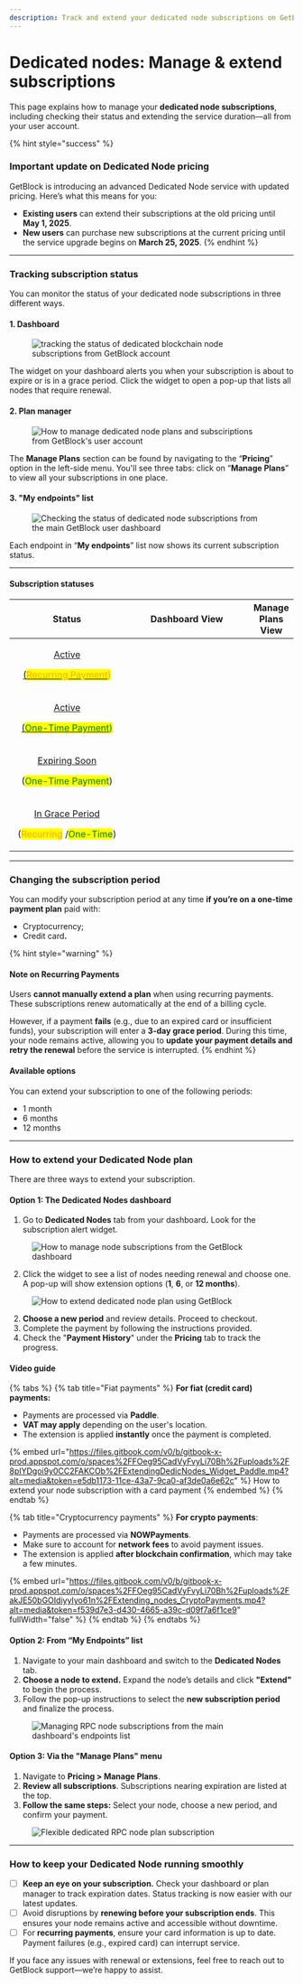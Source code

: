 ```yaml
---
description: Track and extend your dedicated node subscriptions on GetBlock.
---
```


# Dedicated nodes: Manage & extend subscriptions

This page explains how to manage your **dedicated node subscriptions**, including checking their status and extending the service duration—all from your user account.

{% hint style="success" %}
### Important update on Dedicated Node pricing

GetBlock is introducing an advanced Dedicated Node service with updated pricing. Here’s what this means for you:

* **Existing users** can extend their subscriptions at the old pricing until **May 1, 2025**.
* **New users** can purchase new subscriptions at the current pricing until the service upgrade begins on **March 25, 2025**.
{% endhint %}

***

### Tracking subscription status

You can monitor the status of your dedicated node subscriptions in three different ways.

#### 1. Dashboard&#x20;

<figure><img src="../../.gitbook/assets/dedicated nodes widget.svg" alt="tracking the status of dedicated blockchain node subscriptions from GetBlock account"><figcaption></figcaption></figure>

The widget on your dashboard alerts you when your subscription is about to expire or is in a grace period. Click the widget to open a pop-up that lists all nodes that require renewal.

#### 2. Plan manager

<figure><img src="../../.gitbook/assets/extend_manage_plans.svg" alt="How to manage dedicated node plans and subsciriptions from GetBlock&#x27;s user account"><figcaption></figcaption></figure>

The **Manage Plans** section can be found by navigating to the “**Pricing**” option in the left-side menu. You'll see three tabs: click on “**Manage Plans**” to view all your subscriptions in one place.

#### 3. "My endpoints" list

<figure><img src="../../.gitbook/assets/extend_endpoint_list.svg" alt="Checking the status of dedicated node subscriptions from the main GetBlock user dashboard"><figcaption></figcaption></figure>

Each endpoint in “**My endpoints**” list now shows its current subscription status.

***

#### Subscription statuses&#x20;

<table><thead><tr><th width="201.48828125" align="center">Status</th><th width="219.43359375" align="center">Dashboard View</th><th align="center" valign="middle">Manage Plans View</th></tr></thead><tbody><tr><td align="center"><p><a data-footnote-ref href="#user-content-fn-1">Active </a></p><p><a data-footnote-ref href="#user-content-fn-1">(<mark style="color:orange;">Recurring Payment</mark></a><mark style="color:orange;">)</mark></p></td><td align="center"><img src="../../.gitbook/assets/Status_1 (1).svg" alt=""></td><td align="center" valign="middle"><img src="../../.gitbook/assets/Status_1(MP) (1).svg" alt=""></td></tr><tr><td align="center"><p><a data-footnote-ref href="#user-content-fn-2">Active </a></p><p><a data-footnote-ref href="#user-content-fn-2">(<mark style="color:green;">One-Time Payment</mark></a><mark style="color:green;">)</mark></p></td><td align="center"><img src="../../.gitbook/assets/Status_2 (1).svg" alt=""></td><td align="center" valign="middle"><img src="../../.gitbook/assets/Status_2(MP).svg" alt=""></td></tr><tr><td align="center"><p><a data-footnote-ref href="#user-content-fn-3">Expiring Soon </a></p><p>(<mark style="color:green;">One-Time Payment</mark>) </p></td><td align="center"><img src="../../.gitbook/assets/Status_3.svg" alt=""></td><td align="center" valign="middle"><img src="../../.gitbook/assets/Status_3(MP).svg" alt=""></td></tr><tr><td align="center"><p><a data-footnote-ref href="#user-content-fn-4">In Grace Period </a></p><p>(<mark style="color:orange;">Recurring</mark> /<mark style="color:green;">One-Time</mark>)</p></td><td align="center"><img src="../../.gitbook/assets/Status_4.svg" alt=""></td><td align="center" valign="middle"><img src="../../.gitbook/assets/Status_4(MP).svg" alt=""></td></tr></tbody></table>

***

### Changing the subscription period

You can modify your subscription period at any time **if you’re on a one-time payment plan** paid with:

* Cryptocurrency;
* Credit car&#x64;**.**&#x20;

{% hint style="warning" %}
#### Note on Recurring Payments

Users **cannot manually extend a plan** when using recurring payments. These subscriptions renew automatically at the end of a billing cycle.

However, if a payment **fails** (e.g., due to an expired card or insufficient funds), your subscription will enter a **3-day grace period**. During this time, your node remains active, allowing you to **update your payment details and retry the renewal** before the service is interrupted.
{% endhint %}

#### Available options

You can extend your subscription to one of the following periods:

* 1 month
* 6 months
* 12 months

***

### How to extend your Dedicated Node plan

There are three ways to extend your subscription.

#### Option 1: The Dedicated Nodes dashboard

1. Go to **Dedicated Nodes** tab from your dashboar&#x64;**.** Look for the subscription alert widget.

<figure><img src="../../.gitbook/assets/widget (dedicated nodes) 1.svg" alt="How to manage node subscriptions from the GetBlock dashboard"><figcaption></figcaption></figure>

2. Click the widget to see a list of nodes needing renewal and choose one. A pop-up will show extension options (**1**, **6**, or **12 months**).

<figure><img src="../../.gitbook/assets/extend_popup.svg" alt="How to extend dedicated node plan using GetBlock"><figcaption></figcaption></figure>

2. **Choose a new period** and review details. Proceed to checkout.&#x20;
3. Complete the payment by following the instructions provided.
4. Check the "**Payment History**" under the **Pricing** tab to track the progress.

#### Video guide

{% tabs %}
{% tab title="Fiat payments" %}
**For fiat (credit card) payments:**

* Payments are processed via **Paddle**.
* **VAT may apply** depending on the user's location.
* The extension is applied **instantly** once the payment is completed.



{% embed url="https://files.gitbook.com/v0/b/gitbook-x-prod.appspot.com/o/spaces%2FFOeg95CadVyFvyLi70Bh%2Fuploads%2F8pIYDgoi9y0CC2FAKCOb%2FExtendingDedicNodes_Widget_Paddle.mp4?alt=media&token=e5db1173-11ce-43a7-9ca0-af3de0a6e62c" %}
How to extend your node subscription with a card payment
{% endembed %}
{% endtab %}

{% tab title="Cryptocurrency payments" %}
**For crypto payments**:

* Payments are processed via **NOWPayments**.
* Make sure to account for **network fees** to avoid payment issues.
* The extension is applied **after blockchain confirmation**, which may take a few minutes.



{% embed url="https://files.gitbook.com/v0/b/gitbook-x-prod.appspot.com/o/spaces%2FFOeg95CadVyFvyLi70Bh%2Fuploads%2FakJE50bGOIdiyyIyo61n%2FExtending_nodes_CryptoPayments.mp4?alt=media&token=f539d7e3-d430-4665-a39c-d09f7a6f1ce9" fullWidth="false" %}
{% endtab %}
{% endtabs %}

#### Option 2: From “My Endpoints” list

1. Navigate to your main dashboard and switch to the **Dedicated Nodes** tab.
2. **Choose a node to extend.** Expand the node’s details and click **"Extend"** to begin the process.
3. Follow the pop-up instructions to select the **new subscription period** and finalize the process.

<figure><img src="../../.gitbook/assets/extend_endpoint_guide.svg" alt="Managing RPC node subscriptions from the main dashboard&#x27;s endpoints list"><figcaption></figcaption></figure>

#### Option 3: Via the "Manage Plans" menu

1. Navigate to **Pricing > Manage Plans**.
2. **Review all subscriptions**. Subscriptions nearing expiration are listed at the top.
3. **Follow the same steps:** Select your node, choose a new period, and confirm your payment.

<figure><img src="../../.gitbook/assets/extend_plan_manager_guide.svg" alt="Flexible dedicated RPC node plan subscription"><figcaption></figcaption></figure>

***

### How to keep your Dedicated Node running smoothly

* [ ] **Keep an eye on your subscription.** Check your dashboard or plan manager to track expiration dates. Status tracking is now easier with our latest updates.
* [ ] Avoid disruptions by **renewing before your subscription ends**. This ensures your node remains active and accessible without downtime.
* [ ] For **recurring payments**, ensure your card information is up to date. Payment failures (e.g., expired card) can interrupt service.

If you face any issues with renewal or extensions, feel free to reach out to GetBlock support—we’re happy to assist.

[^1]: Your node subscription renews automatically at the end of each billing cycle using a saved payment method.

[^2]: The node is active under a one-time payment plan and will not renew automatically. To continue using the service, you’ll need to manually extend the subscription before it expires.

[^3]: The subscription will expire soon (within 3 days). Renewal is required.

[^4]: After the subscription expires, there is a 3-day grace period where the node remains active. During this time, you can renew your subscription or resolve payment issues (update billing details).
